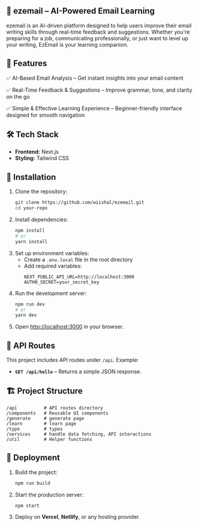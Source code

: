 ## 🚀 ezemail – AI-Powered Email Learning

ezemail is an AI-driven platform designed to help users improve their email writing skills through real-time feedback and suggestions. Whether you're preparing for a job, communicating professionally, or just want to level up your writing, EzEmail is your learning companion.


## 🌟 Features

✅ AI-Based Email Analysis – Get instant insights into your email content

✅ Real-Time Feedback & Suggestions – Improve grammar, tone, and clarity on the go

✅ Simple & Effective Learning Experience – Beginner-friendly interface designed for smooth navigation

## 🛠 Tech Stack

- **Frontend:** Next.js
- **Styling:** Tailwind CSS

## 📌 Installation

1. Clone the repository:
   ```sh
   git clone https://github.com/wiishal/ezemail.git
   cd your-repo
   ```
2. Install dependencies:
   ```sh
   npm install
   # or
   yarn install
   ```
3. Set up environment variables:
   - Create a `.env.local` file in the root directory
   - Add required variables:
     ```env
     NEXT_PUBLIC_API_URL=http://localhost:3000
     AUTH0_SECRET=your_secret_key
     ```
4. Run the development server:
   ```sh
   npm run dev
   # or
   yarn dev
   ```
5. Open [http://localhost:3000](http://localhost:3000) in your browser.

## 📡 API Routes

This project includes API routes under `/api`. Example:

- **`GET /api/hello`** – Returns a simple JSON response.

## 🏗️ Project Structure

```
/api          # API routes directory
/components   # Reusable UI components
/generate     # generate page
/learn        # learn page
/type         # types
/services     # handle data fetching, API interactions
/util         # Helper functions
```

## 🚀 Deployment

1. Build the project:
   ```sh
   npm run build
   ```
2. Start the production server:
   ```sh
   npm start
   ```
3. Deploy on **Vercel**, **Netlify**, or any hosting provider.
